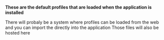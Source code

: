**These are the default profiles that are loaded when the application is installed**

There will probaly be a system where profiles can be loaded from the web and you can import the directly into the application
Those files will also be hosted here
